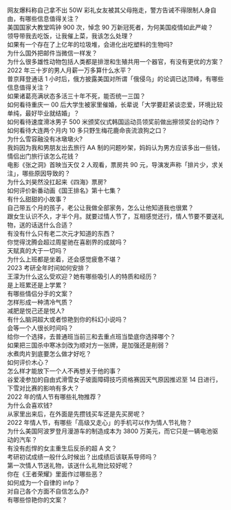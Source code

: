 网友爆料称自己拿不出 50W 彩礼女友被其父母拖走，警方告诫不得限制人身自由，有哪些信息值得关注？  
美国国家大教堂鸣钟 900 次，悼念 90 万新冠死者，为何美国疫情如此严峻？  
领导带我去吃饭，让我催上菜，我该怎么处理？  
如果有一个存在了上亿年的垃圾堆，会进化出吃塑料的生物吗?  
为什么国外把邮件当微信一样发？  
为什么很多雄性动物包括人类都是排泄和生殖共用一个器官，有没有更优的方案？  
2022 年三十岁的男人月薪一万多算什么水平？  
普京拜登通话 1 小时后，俄方披露美国对所谓「俄侵乌」的论调已达顶峰，有哪些信息值得关注？  
如果诸葛亮满状态多活三十年不死，能否统一三国？  
如何看待重庆一 00 后大学生被家里催婚，长辈说「大学要赶紧谈恋爱，环境比较单纯，最好毕业就结婚」？  
如何看待速度滑冰男子 500 米颁奖仪式韩国运动员领奖前做出擦领奖台的动作？  
如何看待大连两个月内 10 多只野生梅花鹿命丧流浪狗之口？  
为什么雪容融没有冰墩墩火?  
我妈因为我和男朋友出去旅行 AA 制的问题吵架，妈妈认为男方应该多出一些钱，情侣出门旅行该怎么花钱？  
电影《张之洞》首映当天仅 2 人观看，票房共 90 元，导演发声称「排片少，求关注」，哪些原因导致的？  
为什么刘昊然没扛起来《四海》票房?  
如何评价新番动画《国王排名》第十七集？  
有什么甜甜的小故事？  
自己带五个月的孩子，老公让我做全部家务，怎么让他知道我也很累？  
跟女生认识不久，才半个月。就要过情人节了，互相感觉还行，情人节要不要送礼物，送的话送什么合适？  
有没有什么只有老二次元才知道的东西？  
你觉得沈腾会超过周星驰在喜剧界的成就吗？  
天赋真的大于一切吗？  
为什么上班都是坐着，还会感觉疲惫不堪？  
2023 考研全年时间如何安排？  
王濛为什么这么受欢迎？她有哪些吸引人的特质和经历？  
是上班累还是上学累？  
有哪些情侣分手的文案？  
怎样形成一种清冷气质？  
减肥是悦己还是悦人?  
有什么脑洞超大或者惊艳到你的科幻小说吗？  
会等一个人很长时间吗？  
给你一个选择，去普通班当前三和去重点班当垫底你选择哪个？  
如果把三国杀中寒冰剑改为顺对方一张牌，是加强还是削弱？  
水煮肉片到底要怎么做才好吃？  
如何评价木心？  
怎么样才能放下一个人不再想关于他的事？  
谷爱凌参加的自由式滑雪女子坡面障碍技巧资格赛因天气原因推迟至 14 日进行，下雪对比赛的影响有多大？  
2022 年的情人节有哪些礼物推荐？  
为什么会喜欢钱?  
从家里出来后，在外面是先攒钱买车还是先买房呢？  
2022 年情人节，有哪些「高级又走心」的手机可以作为情人节礼物？  
为什么美国阿波罗登月漫游车的制造成本为 3800 万美元，而它只是一辆电池驱动的汽车？  
有没有彪悍的女主重生后反杀的超 A 文？  
考研初试成绩一般什么时候出？出成绩后该联系导师吗？  
第一次情人节送礼物，该送什么礼物比较好呢？  
你在《王者荣耀》里面作过哪些恶？  
如何成为一个自律的 infp？  
对自己各个方面不自信怎么办?  
有哪些惊艳你的文案？  
